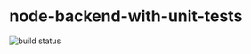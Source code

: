 # node-backend-with-unit-tests

![build status](https://circleci.com/gh/meseven/node-backend-with-unit-tests.svg?style=svg)